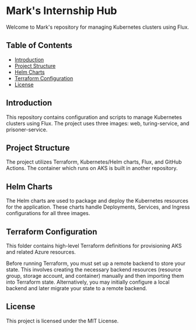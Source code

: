 # Mark's Internship Hub

Welcome to Mark's repository for managing Kubernetes clusters using Flux.

## Table of Contents

- [Introduction](#introduction)
- [Project Structure](#project-structure)
- [Helm Charts](#helm-charts)
- [Terraform Configuration](#terraform-configuration)
- [License](#license)

## Introduction

This repository contains configuration and scripts to manage Kubernetes clusters using Flux. The project uses three images: web, turing-service, and prisoner-service.

## Project Structure

The project utilizes Terraform, Kubernetes/Helm charts, Flux, and GitHub Actions. The container which runs on AKS is built in another repository.

## Helm Charts

The Helm charts are used to package and deploy the Kubernetes resources for the application. These charts handle Deployments, Services, and Ingress configurations for all three images.

## Terraform Configuration

This folder contains high-level Terraform definitions for provisioning AKS and related Azure resources.

Before running Terraform, you must set up a remote backend to store your state. This involves creating the necessary backend resources (resource group, storage account, and container) manually and then importing them into Terraform state. Alternatively, you may initially configure a local backend and later migrate your state to a remote backend.


## License

This project is licensed under the MIT License.
